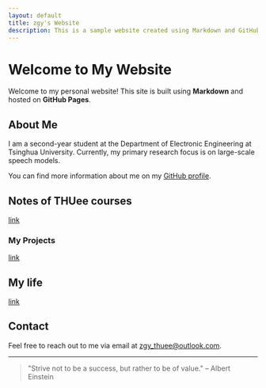 ```yaml
---
layout: default
title: zgy's Website
description: This is a sample website created using Markdown and GitHub Pages.
---
```


# Welcome to My Website

Welcome to my personal website! This site is built using **Markdown** and hosted on **GitHub Pages**.

## About Me

I am a second-year student at the Department of Electronic Engineering at Tsinghua University. Currently, my primary research focus is on large-scale speech models.

You can find more information about me on my [GitHub profile](https://github.com/z-gy).

## Notes of THUee courses
[link](course_notes.md)

### My Projects

[link](projects.md)

## My life

[link](love.md)

## Contact

Feel free to reach out to me via email at [zgy_thuee@outlook.com](mailto:zgy_thuee@outlook.com).

---

> "Strive not to be a success, but rather to be of value." – Albert Einstein
